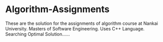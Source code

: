 # Algorithm-Assignments
These are the solution for the assignments of algorithm course at Nankai University.
Masters of Software Engineering.
Uses C++ Language.
Searching Optimal Solution......
